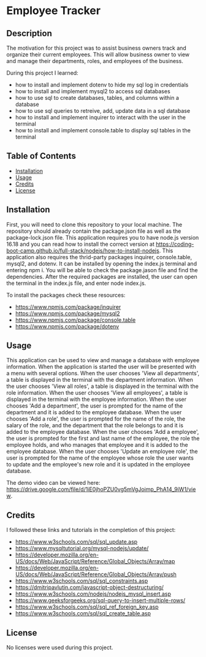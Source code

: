 # Employee Tracker

## Description

The motivation for this project was to assist business owners track and organize their current employees. This will allow business owner to view and manage their departments, roles, and employees of the business.

During this project I learned: 
- how to install and implement dotenv to hide my sql log in credentials
- how to install and implement mysql2 to access sql databases
- how to use sql to create databases, tables, and columns within a database
- how to use sql queries to retreive, add, update data in a sql database
- how to install and implement inquirer to interact with the user in the terminal
- how to install and implement console.table to display sql tables in the terminal

## Table of Contents

- [Installation](#installation)
- [Usage](#usage)
- [Credits](#credits)
- [License](#license)

## Installation

First, you will need to clone this repository to your local machine. The repository should already contain the package.json file as well as the package-lock.json file. This application requires you to have node.js version 16.18 and you can read how to install the correct version at https://coding-boot-camp.github.io/full-stack/nodejs/how-to-install-nodejs. This application also requires the thrid-party packages inquirer, console.table, mysql2, and dotenv. It can be installed by opening the index.js terminal and entering npm i. You will be able to check the package.jason file and find the dependencies. After the required packages are installed, the user can open the terminal in the index.js file, and enter node index.js.

To install the packages check these resources:
- https://www.npmjs.com/package/inquirer
- https://www.npmjs.com/package/mysql2
- https://www.npmjs.com/package/console.table
- https://www.npmjs.com/package/dotenv

## Usage

This application can be used to view and manage a database with employee information. When the application is started the user will be presented with a menu with several options. When the user chooses 'View all departments', a table is displayed in the terminal with the department information. When the user chooses 'View all roles', a table is displayed in the terminal with the role information. When the user chooses 'View all employees', a table is displayed in the terminal with the employee information. When the user chooses 'Add a department', the user is prompted for the name of the department and it is added to the employee database. When the user chooses 'Add a role', the user is prompted for the name of the role, the salary of the role, and the department that the role belongs to and it is added to the employee database. When the user chooses 'Add a employee', the user is prompted for the first and last name of the employee, the role the employee holds, and who manages that employee and it is added to the employee database. When the user chooses 'Update an employee role', the user is prompted for the name of the employee whose role the user wants to update and the employee's new role and it is updated in the employee database.

The demo video can be viewed here: https://drive.google.com/file/d/1iE0jhoPZU0vg5mVgJoimp_PhA14_9iW1/view.

## Credits

I followed these links and tutorials in the completion of this project:

- https://www.w3schools.com/sql/sql_update.asp
- https://www.mysqltutorial.org/mysql-nodejs/update/
- https://developer.mozilla.org/en-US/docs/Web/JavaScript/Reference/Global_Objects/Array/map
- https://developer.mozilla.org/en-US/docs/Web/JavaScript/Reference/Global_Objects/Array/push
- https://www.w3schools.com/sql/sql_constraints.asp
- https://dmitripavlutin.com/javascript-object-destructuring/
- https://www.w3schools.com/nodejs/nodejs_mysql_insert.asp
- https://www.geeksforgeeks.org/sql-query-to-insert-multiple-rows/
- https://www.w3schools.com/sql/sql_ref_foreign_key.asp
- https://www.w3schools.com/sql/sql_create_table.asp

## License

No licenses were used during this project.
